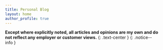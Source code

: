 ```yaml
---
title: Personal Blog
layout: home
author_profile: true
---
```


**Except where explicitly noted, all articles and opinions are my own and do not
reflect any employer or customer views.**
{: .text-center }
{: .notice--info }
